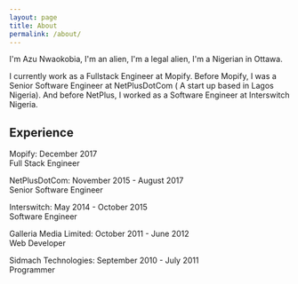 ```yaml
---
layout: page
title: About
permalink: /about/
---
```


I'm Azu Nwaokobia, I'm an alien, I'm a legal alien, I'm a Nigerian in Ottawa.

I currently work as a Fullstack Engineer at Mopify. Before Mopify, I was a Senior Software Engineer at NetPlusDotCom ( A start up based in Lagos Nigeria). And before NetPlus, I worked as a Software Engineer at Interswitch Nigeria.


## Experience

Mopify: December 2017  
Full Stack Engineer

NetPlusDotCom: November 2015 - August 2017  
Senior Software Engineer

Interswitch: May 2014 - October 2015  
Software Engineer

Galleria Media Limited: October 2011 - June 2012  
Web Developer

Sidmach Technologies: September 2010 - July 2011  
Programmer
